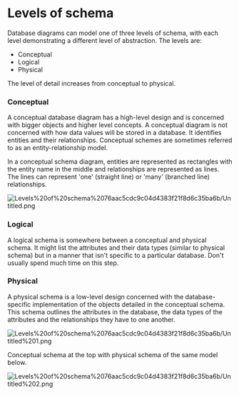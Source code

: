 # Levels of schema

Database diagrams can model one of three levels of schema, with each level demonstrating a different level of abstraction. The levels are:

- Conceptual
- Logical
- Physical

The level of detail increases from conceptual to physical.

 

### Conceptual

 A conceptual database diagram has a high-level design and is concerned with bigger objects and higher level concepts. A conceptual diagram is not concerned with how data values will be stored in a database. It identifies entities and their relationships. Conceptual schemes are sometimes referred to as an entity-relationship model.

In a conceptual schema diagram, entities are represented as rectangles with the entity name in the middle and relationships are represented as lines. The lines can represent 'one' (straight line) or 'many' (branched line) relationships.

![Levels%20of%20schema%2076aac5cdc9c04d4383f21f8d6c35ba6b/Untitled.png](Levels%20of%20schema%2076aac5cdc9c04d4383f21f8d6c35ba6b/Untitled.png)

### Logical

A logical schema is somewhere between a conceptual and physical schema. It might list the attributes and their data types (similar to physical schema) but in a manner that isn't specific to a particular database. Don't usually spend much time on this step.

### Physical

A physical schema is a low-level design concerned with the database-specific implementation of the objects detailed in the conceptual schema. This schema outlines the attributes in the database, the data types of the attributes and the relationships they have to one another. 

![Levels%20of%20schema%2076aac5cdc9c04d4383f21f8d6c35ba6b/Untitled%201.png](Levels%20of%20schema%2076aac5cdc9c04d4383f21f8d6c35ba6b/Untitled%201.png)

Conceptual schema at the top with physical schema of the same model below.

![Levels%20of%20schema%2076aac5cdc9c04d4383f21f8d6c35ba6b/Untitled%202.png](Levels%20of%20schema%2076aac5cdc9c04d4383f21f8d6c35ba6b/Untitled%202.png)